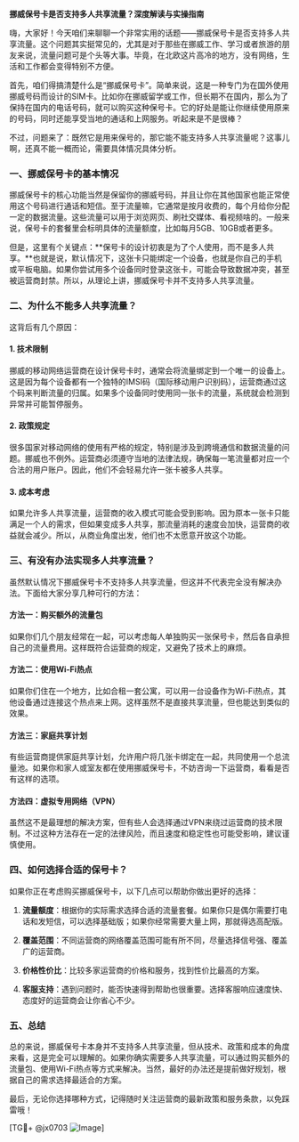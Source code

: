 **挪威保号卡是否支持多人共享流量？深度解读与实操指南**

嗨，大家好！今天咱们来聊聊一个非常实用的话题——挪威保号卡是否支持多人共享流量。这个问题其实挺常见的，尤其是对于那些在挪威工作、学习或者旅游的朋友来说，流量问题可是个头等大事。毕竟，在北欧这片高冷的地方，没有网络，生活和工作都会变得特别不方便。

首先，咱们得搞清楚什么是“挪威保号卡”。简单来说，这是一种专门为在国外使用挪威号码而设计的SIM卡。比如你在挪威留学或工作，但长期不在国内，那么为了保持在国内的电话号码，就可以购买这种保号卡。它的好处是能让你继续使用原来的号码，同时还能享受当地的通话和上网服务。听起来是不是很棒？

不过，问题来了：既然它是用来保号的，那它能不能支持多人共享流量呢？这事儿啊，还真不能一概而论，需要具体情况具体分析。

### 一、挪威保号卡的基本情况

挪威保号卡的核心功能当然是保留你的挪威号码，并且让你在其他国家也能正常使用这个号码进行通话和短信。至于流量嘛，它通常是按月收费的，每个月给你分配一定的数据流量。这些流量可以用于浏览网页、刷社交媒体、看视频啥的。一般来说，保号卡的套餐里会标明具体的流量额度，比如每月5GB、10GB或者更多。

但是，这里有个关键点：**保号卡的设计初衷是为了个人使用，而不是多人共享。**也就是说，默认情况下，这张卡只能绑定一个设备，也就是你自己的手机或平板电脑。如果你尝试用多个设备同时登录这张卡，可能会导致数据冲突，甚至被运营商封禁。所以，从理论上讲，挪威保号卡并不支持多人共享流量。

### 二、为什么不能多人共享流量？

这背后有几个原因：

#### 1. **技术限制**
   挪威的移动网络运营商在设计保号卡时，通常会将流量绑定到一个唯一的设备上。这是因为每个设备都有一个独特的IMSI码（国际移动用户识别码），运营商通过这个码来判断流量的归属。如果多个设备同时使用同一张卡的流量，系统就会检测到异常并可能暂停服务。

#### 2. **政策规定**
   很多国家对移动网络的使用有严格的规定，特别是涉及到跨境通信和数据流量的问题。挪威也不例外。运营商必须遵守当地的法律法规，确保每一笔流量都对应一个合法的用户账户。因此，他们不会轻易允许一张卡被多人共享。

#### 3. **成本考虑**
   如果允许多人共享流量，运营商的收入模式可能会受到影响。因为原本一张卡只能满足一个人的需求，但如果变成多人共享，那流量消耗的速度会加快，运营商的收益就会减少。所以，从商业角度出发，他们也不太愿意开放这个功能。

### 三、有没有办法实现多人共享流量？

虽然默认情况下挪威保号卡不支持多人共享流量，但这并不代表完全没有解决办法。下面给大家分享几种可行的方法：

#### 方法一：购买额外的流量包
   如果你们几个朋友经常在一起，可以考虑每人单独购买一张保号卡，然后各自承担自己的流量费用。这样既符合运营商的规定，又避免了技术上的麻烦。

#### 方法二：使用Wi-Fi热点
   如果你们住在一个地方，比如合租一套公寓，可以用一台设备作为Wi-Fi热点，其他设备通过连接这个热点来上网。这样虽然不是直接共享流量，但也能达到类似的效果。

#### 方法三：家庭共享计划
   有些运营商提供家庭共享计划，允许用户将几张卡绑定在一起，共同使用一个总流量池。如果你和家人或室友都在使用挪威保号卡，不妨咨询一下运营商，看看是否有这样的选项。

#### 方法四：虚拟专用网络（VPN）
   虽然这不是最理想的解决方案，但有些人会选择通过VPN来绕过运营商的技术限制。不过这种方法存在一定的法律风险，而且速度和稳定性也可能受影响，建议谨慎使用。

### 四、如何选择合适的保号卡？

如果你正在考虑购买挪威保号卡，以下几点可以帮助你做出更好的选择：

1. **流量额度**：根据你的实际需求选择合适的流量套餐。如果你只是偶尔需要打电话和发短信，可以选择基础版；如果你经常需要大量上网，那就得选高配版。
   
2. **覆盖范围**：不同运营商的网络覆盖范围可能有所不同，尽量选择信号强、覆盖广的运营商。

3. **价格性价比**：比较多家运营商的价格和服务，找到性价比最高的方案。

4. **客服支持**：遇到问题时，能否快速得到帮助也很重要。选择客服响应速度快、态度好的运营商会让你省心不少。

### 五、总结

总的来说，挪威保号卡本身并不支持多人共享流量，但从技术、政策和成本的角度来看，这是完全可以理解的。如果你确实需要多人共享流量，可以通过购买额外的流量包、使用Wi-Fi热点等方式来解决。当然，最好的办法还是提前做好规划，根据自己的需求选择最适合的方案。

最后，无论你选择哪种方式，记得随时关注运营商的最新政策和服务条款，以免踩雷哦！

[TG💪+ @jx0703 ![Image](https://github.com/user-attachments/assets/dbca1d08-cadb-493c-b0ec-ad6f7a83f270)]